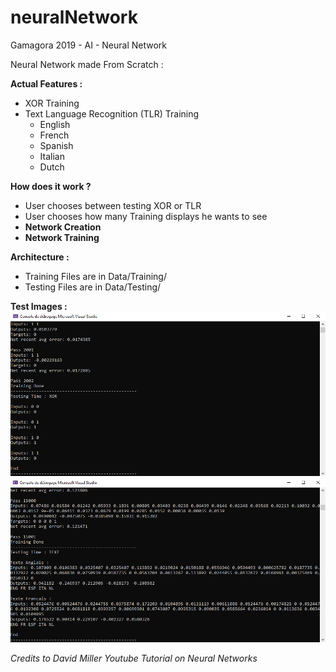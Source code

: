 # neuralNetwork
Gamagora 2019 - AI - Neural Network


Neural Network made From Scratch :

**Actual Features :**
- XOR Training
- Text Language Recognition (TLR) Training
  - English
  - French
  - Spanish
  - Italian
  - Dutch

**How does it work ?**
- User chooses between testing XOR or TLR
- User chooses how many Training displays he wants to see
- **Network Creation**
- **Network Training**

**Architecture :**
- Training Files are in Data/Training/
- Testing Files are in Data/Testing/   
  
**Test Images :**
![XOR Testing](/images/XOR.png)
![Text Testing](/images/TEXT.png)
 
*Credits to David Miller Youtube Tutorial on Neural Networks*
